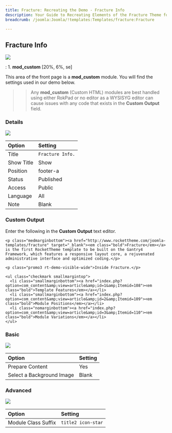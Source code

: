 ```yaml
---
title: Fracture: Recreating the Demo - Fracture Info
description: Your Guide to Recreating Elements of the Fracture Theme for Joomla
breadcrumb: /joomla:Joomla/!templates:Templates/fracture:Fracture

---
```


Fracture Info
-----
![][demo]

:   1. **mod_custom** [20%, 6%, se]

This area of the front page is a **mod_custom** module. You will find the settings used in our demo below.

>> Any **mod_custom** (Custom HTML) modules are best handled using either RokPad or no editor as a WYSISYG editor can cause issues with any code that exists in the **Custom Output** field.

### Details
![][demo2]

| Option     | Setting          |  
| :--------- | :--------------- |  
| Title      | `Fracture Info.` |  
| Show Title | Show             |  
| Position   | footer-a         |  
| Status     | Published        |  
| Access     | Public           |  
| Language   | All              |  
| Note       | Blank            |  

### Custom Output
Enter the following in the **Custom Output** text editor.

~~~
<p class="medmarginbottom"><a href="http://www.rockettheme.com/joomla-templates/fracture" target="_blank"><em class="bold">Fracture</em></a> is the first RocketTheme template to be built on the Gantry4 Framework, which features a responsive layout core, a rejuvenated administrative interface and optimized coding.</p>

<p class="promo3 rt-demo-visible-wide">Inside Fracture.</p>

<ul class="checkmark smallmargintop">
  <li class="smallmarginbottom"><a href="index.php?option=com_content&amp;view=article&amp;id=1&amp;Itemid=108"><em class="bold">Template Features</em></a></li>
  <li class="smallmarginbottom"><a href="index.php?option=com_content&amp;view=article&amp;id=2&amp;Itemid=109"><em class="bold">Module Positions</em></a></li>
  <li class="nomarginbottom"><a href="index.php?option=com_content&amp;view=article&amp;id=3&amp;Itemid=110"><em class="bold">Module Variations</em></a></li>
</ul>
~~~

### Basic
![][demo3]

| Option                    | Setting |  
| :------------------------ | :------ |  
| Prepare Content           | Yes     |  
| Select a Background Image | Blank   |

### Advanced
![][demo4]

| Option              | Setting            |  
| :------------------ | :----------------- |  
| Module Class Suffix | `title2 icon-star` |  

[demo]: assets/demo_6.jpeg
[demo2]: assets/info_1.jpeg
[demo3]: assets/info_2.jpeg
[demo4]: assets/info_3.jpeg
